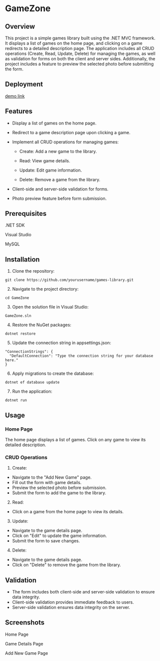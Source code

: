 # GameZone

## Overview
This project is a simple games library built using the .NET MVC framework. It displays a list of games on the home page, and clicking on a game redirects to a detailed description page. The application includes all CRUD operations (Create, Read, Update, Delete) for managing the games, as well as validation for forms on both the client and server sides. Additionally, the project includes a feature to preview the selected photo before submitting the form.

## Deployment
[demo link](http://gameapp.runasp.net/)

## Features
* Display a list of games on the home page.

* Redirect to a game description page upon clicking a game.

* Implement all CRUD operations for managing games:

  * Create: Add a new game to the library.
  
  * Read: View game details.
  
  * Update: Edit game information.
  
  * Delete: Remove a game from the library.
  
* Client-side and server-side validation for forms.

* Photo preview feature before form submission.

## Prerequisites
.NET SDK

Visual Studio

MySQL

## Installation
1. Clone the repository:
```
git clone https://github.com/yourusername/games-library.git
```
2. Navigate to the project directory:

```
cd GameZone
```
3. Open the solution file in Visual Studio:
```
GameZone.sln
```
4. Restore the NuGet packages:
```
dotnet restore
```
5. Update the connection string in appsettings.json:
```
"ConnectionStrings": {
  "DefaultConnection": "Type the connection string for your database here."
}
```
6. Apply migrations to create the database:
```
dotnet ef database update
```
7. Run the application:
```
dotnet run
```
## Usage
### Home Page
The home page displays a list of games.
Click on any game to view its detailed description.
### CRUD Operations
1. Create:

* Navigate to the "Add New Game" page.
* Fill out the form with game details.
* Preview the selected photo before submission.
* Submit the form to add the game to the library.

2. Read:

* Click on a game from the home page to view its details.

3. Update:

* Navigate to the game details page.
* Click on "Edit" to update the game information.
* Submit the form to save changes.

4. Delete:

* Navigate to the game details page.
* Click on "Delete" to remove the game from the library.
## Validation

* The form includes both client-side and server-side validation to ensure data integrity.
* Client-side validation provides immediate feedback to users.
* Server-side validation ensures data integrity on the server.

## Screenshots
Home Page

Game Details Page

Add New Game Page

